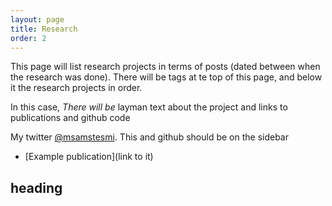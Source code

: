 ```yaml
---
layout: page
title: Research
order: 2
---
```


<p class="message">
  This page will list research projects in terms of posts (dated between when the research was done). There will be tags at te top of this page, and below it the research projects in order.
</p>

In this case, *There will be* layman text about the project and links to publications and github code

My twitter [@msamstesmi](https://twitter.com/samstesmi). This and github should be on the sidebar

* [Example publication](link to it)

## heading
